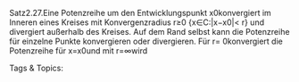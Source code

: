 Satz2.27.Eine Potenzreihe um den Entwicklungspunkt x0konvergiert im Inneren eines Kreises mit
Konvergenzradius r≥0
{x∈C:|x−x0|< r}
und divergiert außerhalb des Kreises. Auf dem Rand selbst kann die Potenzreihe für einzelne Punkte
konvergieren oder divergieren. Für r= 0konvergiert die Potenzreihe für x=x0und mit r=∞wird

   Tags & Topics:
   